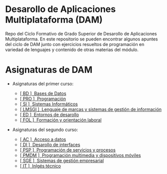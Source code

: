 # Desarollo de Aplicaciones Multiplataforma (DAM)

Repo del Ciclo Formativo de Grado Superior de Desarollo de Aplicaciones Multiplataforma. En este repositorio se pueden encontrar
algunos apuntes del ciclo de DAM junto con ejercicios resueltos de programación en variedad de lenguajes y contenido de otras materias del módulo.

# Asignaturas de DAM

- Asignaturas del primer curso:

  - [[ BD ]    &nbsp;Bases de Datos](https://github.com/kateBea/Desarollo-de-Aplicaciones-Multiplataforma/tree/main/Curso%201/Bases%20de%20Datos)
  - [[ PRO ]   &nbsp;Programación](https://github.com/kateBea/Desarollo-de-Aplicaciones-Multiplataforma/tree/main/Curso%201/Programaci%C3%B3n)
  - [[ SI ]    &nbsp;Sistemas Informáticos](https://github.com/kateBea/Desarollo-de-Aplicaciones-Multiplataforma/tree/main/Curso%201/Sistemas%20Inform%C3%A1ticos)
  - [[ LMSGI ] &nbsp;Lenguaje de marcas y sistemas de gestión de información](https://github.com/kateBea/Desarollo-de-Aplicaciones-Multiplataforma/tree/main/Curso%201/Lenguaje%20de%20marcas%20y%20sistemas%20de%20gesti%C3%B3n%20de%20informaci%C3%B3n)
  - [[ ED ]    &nbsp;Entornos de desarollo](https://github.com/kateBea/Desarollo-de-Aplicaciones-Multiplataforma/tree/main/Curso%201/Entornos%20de%20desarollo)
  - [[ FOL ]   &nbsp;Formación y orientación laboral](https://github.com/kateBea/Desarollo-de-Aplicaciones-Multiplataforma/tree/main/Curso%201/Formaci%C3%B3n%20y%20orientaci%C3%B3n%20laboral)

- Asignaturas del segundo curso:

  - [[ AC ]    &nbsp;Acceso a datos](https://github.com/kateBea/Desarollo-de-Aplicaciones-Multiplataforma/tree/main/Curso%202/Acceso%20a%20datos)
  - [[ DI ]    &nbsp;Desarollo de interfaces](https://github.com/kateBea/Desarollo-de-Aplicaciones-Multiplataforma/tree/main/Curso%202/Desarollo%20de%20interfaces)
  - [[ PSP ]   &nbsp;Programación de servicios y procesos](https://github.com/kateBea/Desarollo-de-Aplicaciones-Multiplataforma/tree/main/Curso%202/Programaci%C3%B3n%20de%20servicios%20y%20procesos)
  - [[ PMDM ] &nbsp;Programación multimedia y dispositivos móviles](https://github.com/kateBea/Desarollo-de-Aplicaciones-Multiplataforma/tree/main/Curso%202/Programaci%C3%B3n%20multimedia%20y%20dispositivos%20m%C3%B3viles)
  - [[ SGE ]   &nbsp;Sistemas de gestión empresarial](https://github.com/kateBea/Desarollo-de-Aplicaciones-Multiplataforma/tree/main/Curso%202/Sistemas%20de%20gesti%C3%B3n%20empresarial)
  - [[ IT ]    &nbsp;Inlgés técnico](https://github.com/kateBea/Desarollo-de-Aplicaciones-Multiplataforma/tree/main/Curso%202/Inlg%C3%A9s%20t%C3%A9cnico)
